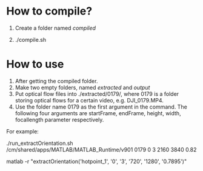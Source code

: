 # How to compile?

1. Create a folder named *compiled*

2. ./compile.sh



# How to use

1. After getting the compiled folder.
2. Make two empty folders, named *extracted* and *output*
3. Put optical flow files into ./extracted/0179/, where 0179 is a folder storing optical flows for a certain video, e.g. DJI_0179.MP4.
4. Use the folder name 0179 as the first argument in the command. The following four arguments are startFrame, endFrame, height, width, focallength parameter respectively.



For example:

./run_extractOrientation.sh /cm/shared/apps/MATLAB/MATLAB_Runtime/v901 0179 0 3 2160 3840 0.82



matlab -r "extractOrientation('hotpoint_1', '0', '3', '720', '1280', '0.7895')"